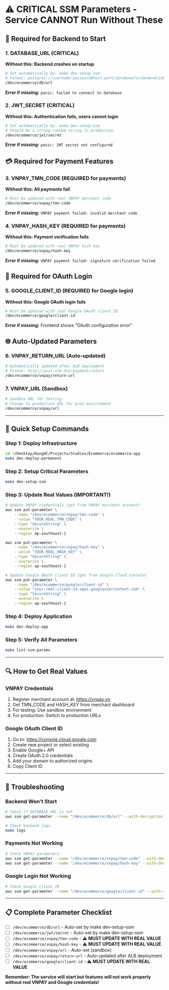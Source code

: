 # ⚠️ CRITICAL SSM Parameters - Service CANNOT Run Without These

## 🚨 Required for Backend to Start

### 1. DATABASE_URL (CRITICAL)
**Without this: Backend crashes on startup**
```bash
# Set automatically by: make dev-setup-ssm
# Format: postgres://username:password@host:port/database?sslmode=disable
/dev/ecommerce/db/url
```
**Error if missing:** `panic: failed to connect to database`

### 2. JWT_SECRET (CRITICAL) 
**Without this: Authentication fails, users cannot login**
```bash
# Set automatically by: make dev-setup-ssm
# Should be a strong random string in production
/dev/ecommerce/jwt/secret
```
**Error if missing:** `panic: JWT secret not configured`

## 💳 Required for Payment Features

### 3. VNPAY_TMN_CODE (REQUIRED for payments)
**Without this: All payments fail**
```bash
# Must be updated with real VNPAY merchant code
/dev/ecommerce/vnpay/tmn-code
```
**Error if missing:** `VNPAY payment failed: invalid merchant code`

### 4. VNPAY_HASH_KEY (REQUIRED for payments)  
**Without this: Payment verification fails**
```bash
# Must be updated with real VNPAY hash key
/dev/ecommerce/vnpay/hash-key
```
**Error if missing:** `VNPAY payment failed: signature verification failed`

## 🔐 Required for OAuth Login

### 5. GOOGLE_CLIENT_ID (REQUIRED for Google login)
**Without this: Google OAuth login fails**
```bash
# Must be updated with real Google OAuth client ID
/dev/ecommerce/google/client-id
```
**Error if missing:** Frontend shows "OAuth configuration error"

## 🌐 Auto-Updated Parameters

### 6. VNPAY_RETURN_URL (Auto-updated)
```bash
# Automatically updated after ALB deployment
# Format: http://your-alb-dns/payment/return
/dev/ecommerce/vnpay/return-url
```

### 7. VNPAY_URL (Sandbox)
```bash
# Sandbox URL for testing
# Change to production URL for prod environment
/dev/ecommerce/vnpay/url
```

---

## 🚀 Quick Setup Commands

### Step 1: Deploy Infrastructure
```bash
cd ~/Desktop/HungHC/Projects/Studies/Ecommerce/ecommerce-app
make dev-deploy-permanent
```

### Step 2: Setup Critical Parameters
```bash
make dev-setup-ssm
```

### Step 3: Update Real Values (IMPORTANT!)
```bash
# Update VNPAY credentials (get from VNPAY merchant account)
aws ssm put-parameter \
    --name "/dev/ecommerce/vnpay/tmn-code" \
    --value "YOUR_REAL_TMN_CODE" \
    --type "SecureString" \
    --overwrite \
    --region ap-southeast-1

aws ssm put-parameter \
    --name "/dev/ecommerce/vnpay/hash-key" \
    --value "YOUR_REAL_HASH_KEY" \
    --type "SecureString" \
    --overwrite \
    --region ap-southeast-1

# Update Google OAuth client ID (get from Google Cloud Console)
aws ssm put-parameter \
    --name "/dev/ecommerce/google/client-id" \
    --value "your-real-client-id.apps.googleusercontent.com" \
    --type "SecureString" \
    --overwrite \
    --region ap-southeast-1
```

### Step 4: Deploy Application
```bash
make dev-deploy-app
```

### Step 5: Verify All Parameters
```bash
make list-ssm-params
```

---

## 🔍 How to Get Real Values

### VNPAY Credentials
1. Register merchant account at: https://vnpay.vn
2. Get TMN_CODE and HASH_KEY from merchant dashboard
3. For testing: Use sandbox environment
4. For production: Switch to production URLs

### Google OAuth Client ID  
1. Go to: https://console.cloud.google.com
2. Create new project or select existing
3. Enable Google+ API
4. Create OAuth 2.0 credentials
5. Add your domain to authorized origins
6. Copy Client ID

---

## 🚨 Troubleshooting

### Backend Won't Start
```bash
# Check if DATABASE_URL is set
aws ssm get-parameter --name "/dev/ecommerce/db/url" --with-decryption --region ap-southeast-1

# Check backend logs
make logs
```

### Payments Not Working
```bash
# Check VNPAY parameters
aws ssm get-parameter --name "/dev/ecommerce/vnpay/tmn-code" --with-decryption --region ap-southeast-1
aws ssm get-parameter --name "/dev/ecommerce/vnpay/hash-key" --with-decryption --region ap-southeast-1
```

### Google Login Not Working
```bash
# Check Google client ID
aws ssm get-parameter --name "/dev/ecommerce/google/client-id" --with-decryption --region ap-southeast-1
```

---

## 📋 Complete Parameter Checklist

- [ ] `/dev/ecommerce/db/url` - Auto-set by make dev-setup-ssm
- [ ] `/dev/ecommerce/jwt/secret` - Auto-set by make dev-setup-ssm  
- [ ] `/dev/ecommerce/vnpay/tmn-code` - ⚠️ **MUST UPDATE WITH REAL VALUE**
- [ ] `/dev/ecommerce/vnpay/hash-key` - ⚠️ **MUST UPDATE WITH REAL VALUE**
- [ ] `/dev/ecommerce/vnpay/url` - Auto-set (sandbox)
- [ ] `/dev/ecommerce/vnpay/return-url` - Auto-updated after ALB deployment
- [ ] `/dev/ecommerce/google/client-id` - ⚠️ **MUST UPDATE WITH REAL VALUE**

**Remember: The service will start but features will not work properly without real VNPAY and Google credentials!**
